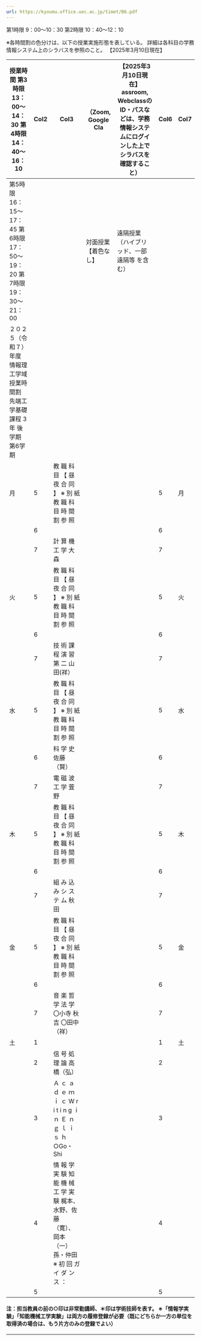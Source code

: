 ```yaml
---
url: https://kyoumu.office.uec.ac.jp/timet/B6.pdf
---
```


第1時限 9：00～10：30
第2時限 10：40～12：10


※各時間割の色分けは、以下の授業実施形態を表している。 詳細は各科目の学務情報システム上のシラバスを参照のこと。
【2025年3月10日現在】


























|授業時間 第3時限 13：00～14：30 第4時限 14：40～16：10|Col2|Col3|（Zoom, Google Cla|【2025年3月10日現在】 assroom, WebclassのID・パスなどは、学務情報システムにログインした上でシラバスを確認すること）|Col6|Col7|
|---|---|---|---|---|---|---|
|第5時限 16：15～17：45 第6時限 17：50～19：20 第7時限 19：30～21：00|||対面授業 【着色なし】|遠隔授業（ハイブリッド、一部遠隔等 を含む）|||
|２０２５（令和７）年度 情報理工学域授業時間割 先端工学基礎課程 3年 後学期 第6学期|||||||
|月|5|教 職 科 目 【 昼 夜 合 同 】 ※ 別 紙 教 職 科 目 時 間 割 参 照|||5|月|
||6||||6||
||7|計 算 機 工 学 大森|||7||
|火|5|教 職 科 目 【 昼 夜 合 同 】 ※ 別 紙 教 職 科 目 時 間 割 参 照|||5|火|
||6||||6||
||7|技 術 課 程 演 習 第 二 山田(祥）|||7||
|水|5|教 職 科 目 【 昼 夜 合 同 】 ※ 別 紙 教 職 科 目 時 間 割 参 照|||5|水|
||6|科 学 史 佐藤（賢）|||6||
||7|電 磁 波 工 学 萓野|||7||
|木|5|教 職 科 目 【 昼 夜 合 同 】 ※ 別 紙 教 職 科 目 時 間 割 参 照|||5|木|
||6||||6||
||7|組 み 込 み シ ス テ ム 秋田|||7||
|金|5|教 職 科 目 【 昼 夜 合 同 】 ※ 別 紙 教 職 科 目 時 間 割 参 照|||5|金|
||6||||6||
||7|音 楽 哲 学 法 学 〇小寺 秋吉 〇田中（祥）|||7||
|土|1||||1|土|
||2|信 号 処 理 論 高橋（弘）|||2||
||3|Ａ ｃ ａ ｄ ｅ ｍ ｉ ｃ W r i t i n g ｉ ｎ Ｅ ｎ ｇ ｌ ｉ ｓ ｈ ○Go・Shi|||3||
||4|情 報 学 実 験 知 能 機 械 工 学 実 験 梶本、水野、佐藤（寛）、岡本（一） 孫・仲田 ※ 初 回 ガ イ ダ ン ス ：|||4||
||5||||5||

#### 注：担当教員の前の○印は非常勤講師、＊印は学術技師を表す。 ※「情報学実験」「知能機械工学実験」は両方の履修登録が必要（既にどちらか一方の単位を取得済の場合は、もう片方のみの登録でよい）


-----

